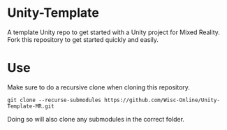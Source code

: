 # Unity-Template
A template Unity repo to get started with a Unity project for Mixed Reality.  Fork this repository to get started quickly and easily.

# Use
Make sure to do a recursive clone when cloning this repository.
```
git clone --recurse-submodules https://github.com/Wisc-Online/Unity-Template-MR.git
```
Doing so will also clone any submodules in the correct folder.
